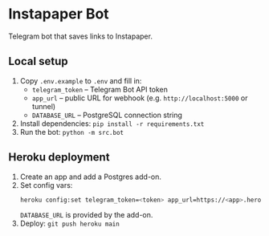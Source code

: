 # Instapaper Bot

Telegram bot that saves links to Instapaper.

## Local setup

1. Copy `.env.example` to `.env` and fill in:
   - `telegram_token` – Telegram Bot API token
   - `app_url` – public URL for webhook (e.g. `http://localhost:5000` or tunnel)
   - `DATABASE_URL` – PostgreSQL connection string
2. Install dependencies: `pip install -r requirements.txt`
3. Run the bot: `python -m src.bot`

## Heroku deployment

1. Create an app and add a Postgres add-on.
2. Set config vars:
   ```bash
   heroku config:set telegram_token=<token> app_url=https://<app>.herokuapp.com
   ```
   `DATABASE_URL` is provided by the add-on.
3. Deploy: `git push heroku main`
